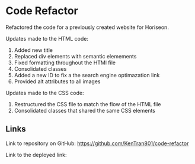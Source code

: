 # Code Refactor

Refactored the code for a previously created website for Horiseon.

Updates made to the HTML code:
 1. Added new title
 2. Replaced div elements with semantic elemements
 3. Fixed formatting throughout the HTMl file
 4. Consolidated classes
 5. Added a new ID to fix a the search engine optimazation link
 6. Provided alt attributes to all images

 Updates made to the CSS code:
 1. Restructured the CSS file to match the flow of the HTML file
 2. Consolidated classes that shared the same CSS elements

## Links

Link to repository on GitHub: https://github.com/KenTran801/code-refactor

Link to the deployed link: 

